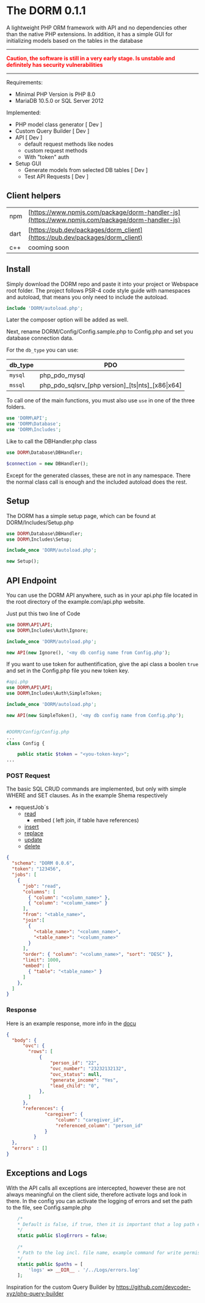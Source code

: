 # The DORM 0.1.1
A lightweight PHP ORM framework with API and no dependencies other than the native PHP extensions. In addition, it has a simple GUI for initializing models based on the tables in the database

***
**<font color="red">Caution, the software is still in a very early stage. Is unstable and definitely has security vulnerabilities</font>**
***

Requirements:
- Minimal PHP Version is PHP 8.0
- MariaDB 10.5.0 or SQL Server 2012 

Implemented:
- PHP model class generator [ Dev ]
- Custom Query Builder [ Dev ]
- API [ Dev ]
  - default request methods like nodes
  - custom request methods
  - With "token" auth
- Setup GUI
  - Generate models from selected DB tables [ Dev ]
  - Test API Requests [ Dev ]

## Client helpers

|  |  |
| ------- | --- |
| npm | [https://www.npmjs.com/package/dorm-handler-js](https://www.npmjs.com/package/dorm-handler-js)|
| dart | [https://pub.dev/packages/dorm_client](https://pub.dev/packages/dorm_client)|
| c++ | cooming soon|

## Install

Simply download the DORM repo and paste it into your project or Webspace root folder. The project follows PSR-4 code style guide with namespaces and autoload, that means you only need to include the autoload.

```php
include 'DORM/autoload.php';
```
Later the composer option will be added as well.

Next, rename DORM/Config/Config.sample.php to Config.php and set you database connection data.

For the `db_type` you can use:

| db_type | PDO |
| ------- | --- |
| `mysql` |  php\_pdo\_mysql   |
| `mssql` |  php\_pdo\_sqlsrv\_[php version]\_[ts\|nts]\_[x86\|x64]   |

To call one of the main functions, you must also use ``use`` in one of the three folders.

```php
use 'DORM\API';
use 'DORM\Database';
use 'DORM\Includes';
```
Like to call the DBHandler.php class
```php
use DORM\Database\DBHandler;

$connection = new DBHandler();
```

Except for the generated classes, these are not in any namespace. There the normal class call is enough and the included autoload does the rest.
## Setup
The DORM has a simple setup page, which can be found at DORM/Includes/Setup.php


```php
use DORM\Database\DBHandler;
use DORM\Includes\Setup;

include_once 'DORM/autoload.php';

new Setup();
```

## API Endpoint

You can use the DORM API anywhere, such as in your api.php file located in the root directory of the example.com/api.php website.

Just put this two line of Code

```php
use DORM\API\API;
use DORM\Includes\Auth\Ignore;

include_once 'DORM/autoload.php';

new API(new Ignore(), '<my db config name from Config.php');
```
If you want to use token for authentification, give the api class a boolen ```true``` and set in the Config.php file you new token key. 
```php
#api.php
use DORM\API\API;
use DORM\Includes\Auth\SimpleToken;

include_once 'DORM/autoload.php';

new API(new SimpleToken(), '<my db config name from Config.php');


#DORM/Config/Config.php
...
class Config {

    public static $token = "<you-token-key>";
...

```
### POST Request

The basic SQL CRUD commands are implemented, but only with simple WHERE and SET clauses. As in the example Shema respectively
- requestJob´s
  - [read](https://github.com/karolisdailidonis/DORM/blob/main/doc/Job%20-%20Read.md)
    - embed ( left join, if table have references)
  - [insert](https://github.com/karolisdailidonis/DORM/blob/main/doc/Job%20-%20Insert.md)
  - [replace](https://github.com/karolisdailidonis/DORM/blob/main/doc/Job%20-%20Replace.md)
  - [update](https://github.com/karolisdailidonis/DORM/blob/main/doc/Job%20-%20Update.md)
  - [delete](https://github.com/karolisdailidonis/DORM/blob/main/doc/Job%20-%20Delete.md)
```json
{
  "schema": "DORM 0.0.6",
  "token": "123456",
  "jobs": [
    {
      "job": "read",
      "columns": [
        { "column": "<column_name>" },
        { "column": "<column_name>" }
      ],
      "from": "<table_name>",
      "join":[
        { 
          "<table_name>": "<column_name>",
          "<table_name>": "<column_name>"
        }
      ],
      "order": { "column": "<column_name>", "sort": "DESC" },
      "limit": 1000, 
      "embed": [
        { "table": "<table_name>" }
      ]
    },
  ]
}
```

### Response
Here is an example response, more info in the [docu](https://github.com/karolisdailidonis/DORM/blob/main/doc/Responses.md)
```json
{ 
  "body": {
      "ovc": {
        "rows": [
            {
                "person_id": "22",
                "ovc_number": "23232132132",
                "ovc_status": null,
                "generate_income": "Yes",
                "lead_child": "0",
            },
        ]
      },
      "references": {
              "caregiver": {
                  "column": "caregiver_id",
                  "referenced_column": "person_id"
              }
          }
  },
  "errors" : []      
}
```


## Exceptions and Logs
With the API calls all exceptions are intercepted, however these are not always meaningful on the client side, therefore activate logs and look in there.
In the config you can activate the logging of errors and set the path to the file, see Config.sample.php

```php
    /*
    * Default is false, if true, then it is important that a log path exists and write permissions are available 
    */
    static public $logErrors = false;
    
    /*
    * Path to the log incl. file name, example command for write permission: chown -R www-data Logs
    */
    static public $paths = [
        'logs' => __DIR__ . '/../Logs/errors.log'
    ];
```



Inspiration for the custom Query Builder by
https://github.com/devcoder-xyz/php-query-builder
